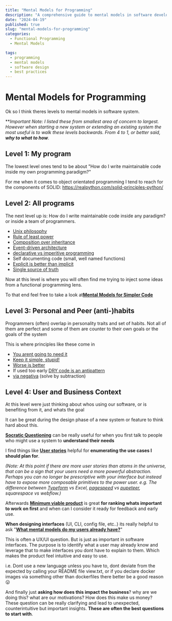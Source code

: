```yaml
---
title: "Mental Models for Programming"
description: "A comprehensive guide to mental models in software development, from code to business context"
date: "2024-04-19"
published: true
slug: "mental-models-for-programming"
categories:
  - Functional Programming
  - Mental Models

tags:
  - programming
  - mental models
  - software design
  - best practices
---
```


Mental Models for Programming
=============================

Ok so I think theres levels to mental models in software system.

***Important Note:* ***I listed these from smallest area of concern to largest. However when starting a new system or extending an existing system the most useful is to walk these levels backwards. From 4 to 1, or better said,* ***why to what to how****.*

Level 1: My program
-------------------

The lowest level ones tend to be about "How do I write maintainable code inside my own programming paradigm?"

For me when it comes to object orientated programming I tend to reach for the components of SOLID: <https://realpython.com/solid-principles-python/>

Level 2: All programs
---------------------

The next level up is: How do I write maintainable code inside any paradigm? or inside a team of programmers.

-   [Unix philosophy](https://en.wikipedia.org/wiki/Unix_philosophy)
-   [Rule of least power](https://en.wikipedia.org/wiki/Rule_of_least_power)
-   [Composition over inheritance](https://en.wikipedia.org/wiki/Composition_over_inheritance)
-   [Event-driven architecture](https://en.wikipedia.org/wiki/Event-driven_architecture)
-   [declarative vs imperitive programming](https://dev.to/ruizb/declarative-vs-imperative-4a7l)
-   Self documenting code (small, well named functions)
-   [Explicit is better than implicit](https://shopify.engineering/building-mental-models#Explicit)
-   [Single source of truth](https://en.wikipedia.org/wiki/Single_source_of_truth)

Now at this level is where you will often find me trying to inject some ideas from a functional programming lens.

To that end feel free to take a look at[**Mental Models for Simpler Code**](/mental-models-for-simpler-code)


Level 3: Personal and Peer (anti-)habits
----------------------------------------

Programmers (often) overlap in personality traits and set of habits. Not all of them are perfect and some of them are counter to their own goals or the goals of the system

This is where principles like these come in

-   [You arent going to need it](https://en.wikipedia.org/wiki/You_aren%27t_gonna_need_it)
-   [Keep it simple, stupid!](https://en.wikipedia.org/wiki/KISS_principle)
-   [Worse is better](https://en.wikipedia.org/wiki/Worse_is_better)
-   If used too early [DRY code is an antipattern](https://dev.to/jeroendedauw/the-fallacy-of-dry)
-   [via negativa](https://fronterablog.com/via-negativa-solution-through-subtraction) (solve by subtraction)

Level 4: User and Business Context
----------------------------------

At this level were just thinking about whos using our software, or is benefiting from it, and whats the goal

It can be great during the design phase of a new system or feature to think hard about this.

[**Socratic Questioning**](https://doubleyourfreelancing.com/socratically-question-new-project-leads/) can be really useful for when you first talk to people who might use a system to **understand their needs**

I find things like [**User stories**](https://en.wikipedia.org/wiki/User_story) helpful for **enumerating the use cases I should plan for**.

*(Note: At this point if there are more user stories than atoms in the universe, that can be a sign that your users need a more powerful abstraction. Perhaps you can no longer be prescriptive with your interface but instead have to expose more composable primitives to the power user. e.g. The difference between* [*Typeform*](https://www.typeform.com/) *vs Excel,* [*pagespeed*](https://pagespeed.web.dev/) *vs* [*pupeteer*](https://pptr.dev/)*, squarespace vs webflow.)*

Afterwards [**Minimum viable product**](https://en.wikipedia.org/wiki/Minimum_viable_product) is great **for ranking whats important to work on first** and when can I consider it ready for feedback and early use.

**When designing interfaces** (UI, CLI, config file, etc..) its really helpful to ask "[**What mental models do my users already have?**](https://careerfoundry.com/en/blog/ux-design/mental-models-ux-design/)"

This is often a UX/UI question. But is just as important in software interfaces. The purpose is to identify what a user may already know and leverage that to make interfaces you dont have to explain to them. Which makes the product feel intuitive and easy to use.

i.e. Dont use a new language unless you have to, dont deviate from the expected by calling your README file view.txt, or if you declare docker images via something other than dockerfiles there better be a good reason :stuck_out_tongue:

And finally just **asking how does this impact the business**? why are we doing this? what are our motivations? How does this make us money? These question can be really clarifying and lead to unexpected, counterintuitive but important insights. **These are often the best questions to start with**.
